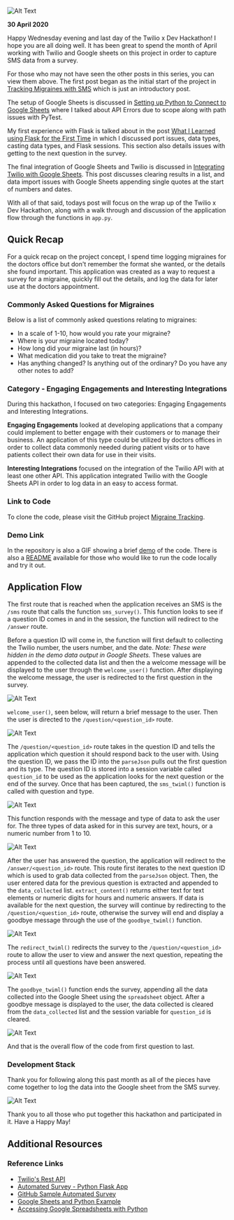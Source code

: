 ![Alt Text](https://dev-to-uploads.s3.amazonaws.com/i/9vf51in1ytzmvfg5vhm8.png)

**30 April 2020**

Happy Wednesday evening and last day of the Twilio x Dev Hackathon! I hope you are all doing well. It has been great to spend the month of April working with Twilio and Google sheets on this project in order to capture SMS data from a survey.

For those who may not have seen the other posts in this series, you can view them above. The first post began as the initial start of the project in [Tracking Migraines with SMS](https://dev.to/rosejcday/tracking-migraines-with-sms-4hhl) which is just an introductory post.

The setup of Google Sheets is discussed in [Setting up Python to Connect to Google Sheets](https://dev.to/rosejcday/setting-up-python-to-connect-to-google-sheets-2ak7) where I talked about API Errors due to scope along with path issues with PyTest.

My first experience with Flask is talked about in the post [What I Learned using Flask for the First Time](https://dev.to/rosejcday/setting-up-twilio-with-flask-and-testing-surveys-3e9k) in which I discussed port issues, data types, casting data types, and Flask sessions. This section also details issues with getting to the next question in the survey.

The final integration of Google Sheets and Twilio is discussed in [Integrating Twilio with Google Sheets](https://dev.to/rosejcday/integrating-twilio-with-google-sheets-7p6). This post discusses clearing results in a list, and data import issues with Google Sheets appending single quotes at the start of numbers and dates.

With all of that said, todays post will focus on the wrap up of the Twilio x Dev Hackathon, along with a walk through and discussion of the application flow through the functions in `app.py`.

## Quick Recap

For a quick recap on the project concept, I spend time logging migraines for the doctors office but don't remember the format she wanted, or the details she found important. This application was created as a way to request a survey for a migraine, quickly fill out the details, and log the data for later use at the doctors appointment.

### Commonly Asked Questions for Migraines

Below is a list of commonly asked questions relating to migraines:

- In a scale of 1-10, how would you rate your migraine?
- Where is your migraine located today?
- How long did your migraine last (in hours)?
- What medication did you take to treat the migraine?
- Has anything changed? Is anything out of the ordinary? Do you have any other notes to add?

### Category - Engaging Engagements and Interesting Integrations

During this hackathon, I focused on two categories: Engaging Engagements and Interesting Integrations.

**Engaging Engagements** looked at developing applications that a company could implement to better engage with their customers or to manage their business. An application of this type could be utilized by doctors offices in order to collect data commonly needed during patient visits or to have patients collect their own data for use in their visits.

**Interesting Integrations** focused on the integration of the Twilio API with at least one other API. This application integrated Twilio with the Google Sheets API in order to log data in an easy to access format.

### Link to Code

To clone the code, please visit the GitHub project [Migraine Tracking](https://github.com/rosejcday/migraine_tracking).

### Demo Link

In the repository is also a GIF showing a brief [demo](https://github.com/rosejcday/migraine_tracking/blob/master/static/demo_2.gif) of the code. There is also a [README](https://github.com/rosejcday/migraine_tracking/blob/master/README.md) available for those who would like to run the code locally and try it out.

## Application Flow

The first route that is reached when the application receives an SMS is the `/sms` route that calls the function `sms_survey()`. This function looks to see if a question ID comes in and in the session, the function will redirect to the `/answer` route.

Before a question ID will come in, the function will first default to collecting the Twilio number, the users number, and the date. *Note: These were hidden in the demo data output in Google Sheets.* These values are appended to the collected data list and then the a welcome message will be displayed to the user through the `welcome_user()` function. After displaying the welcome message, the user is redirected to the first question in the survey.

![Alt Text](https://dev-to-uploads.s3.amazonaws.com/i/6nqu4h4c72sy73tncobp.png)

`welcome_user()`, seen below, will return a brief message to the user. Then the user is directed to the `/question/<question_id>` route.

![Alt Text](https://dev-to-uploads.s3.amazonaws.com/i/06j4kn85gr3jvmz6d4mh.png)

The `/question/<question_id>` route takes in the question ID and tells the application which question it should respond back to the user with. Using the question ID, we pass the ID into the `parseJson` pulls out the first question and its type. The question ID is stored into a session variable called `question_id` to be used as the application looks for the next question or the end of the survey. Once that has been captured, the `sms_twiml()` function is called with question and type.

![Alt Text](https://dev-to-uploads.s3.amazonaws.com/i/0xmupm48ly9moqaueimv.png)

This function responds with the message and type of data to ask the user for. The three types of data asked for in this survey are text, hours, or a numeric number from 1 to 10.

![Alt Text](https://dev-to-uploads.s3.amazonaws.com/i/jz5d0cbub4iqhcs9n3cv.png)

After the user has answered the question, the application will redirect to the `/answer/<question_id>` route. This route first iterates to the next question ID which is used to grab data collected from the `parseJson` object. Then, the user entered data for the previous question is extracted and appended to the `data_collected` list. `extract_content()` returns either text for text elements or numeric digits for hours and numeric answers. If data is available for the next question, the survey will continue by redirecting to the `/question/<question_id>` route, otherwise the survey will end and display a goodbye message through the use of the `goodbye_twiml()` function.

![Alt Text](https://dev-to-uploads.s3.amazonaws.com/i/ptrsf7tz5j7veq3qivsq.png)

The `redirect_twiml()` redirects the survey to the `/question/<question_id>` route to allow the user to view and answer the next question, repeating the process until all questions have been answered.

![Alt Text](https://dev-to-uploads.s3.amazonaws.com/i/9oosea7pasl3ql8cw5gd.png)

The `goodbye_twiml()` function ends the survey, appending all the data collected into the Google Sheet using the `spreadsheet` object. After a goodbye message is displayed to the user, the data collected is cleared from the `data_collected` list and the session variable for `question_id` is cleared.

![Alt Text](https://dev-to-uploads.s3.amazonaws.com/i/4iuhbfg80grifducgb4v.png)

And that is the overall flow of the code from first question to last.

### Development Stack

Thank you for following along this past month as all of the pieces have come together to log the data into the Google sheet from the SMS survey.

![Alt Text](https://dev-to-uploads.s3.amazonaws.com/i/la7zchv71vf9rdwe5em7.png)

Thank you to all those who put together this hackathon and participated in it. Have a Happy May!

## Additional Resources

### Reference Links
- [Twilio's Rest API](https://www.twilio.com/docs/usage/api)
- [Automated Survey - Python Flask App](https://www.twilio.com/docs/voice/tutorials/automated-survey-python-flask)
- [GitHub Sample Automated Survey](https://github.com/TwilioDevEd/automated-survey-flask)
- [Google Sheets and Python Example](https://www.youtube.com/watch?v=vISRn5qFrkM&list=PLqrz4nXepkz60FNw4ORm1iLTn_R5o9fBb)
- [Accessing Google Spreadsheets with Python](https://towardsdatascience.com/accessing-google-spreadsheet-data-using-python-90a5bc214fd2)
